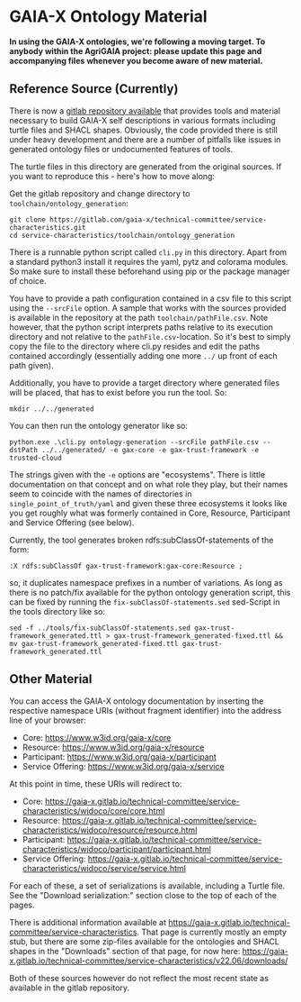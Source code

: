 <!--
SPDX-FileCopyrightText: 2024 University of Applied Sciences Osnabrück
SPDX-FileContributor: Andreas Schliebitz
SPDX-FileContributor: Henri Graf
SPDX-FileContributor: Jonas Tüpker
SPDX-FileContributor: Lukas Hesse
SPDX-FileContributor: Maik Fruhner
SPDX-FileContributor: Prof. Dr.-Ing. Heiko Tapken
SPDX-FileContributor: Tobias Wamhof

SPDX-License-Identifier: AGPL-3.0-or-later
-->

# GAIA-X Ontology Material

**In using the GAIA-X ontologies, we're following a moving target. To anybody within the AgriGAIA project: please update this page and accompanying files whenever you become aware of new material.**

## Reference Source (Currently)

There is now a [gitlab repository available](https://gitlab.com/gaia-x/technical-committee/service-characteristics/) that provides tools and material necessary to build GAIA-X self descriptions in various formats including turtle files and SHACL shapes. Obviously, the code provided there is still under heavy development and there are a number of pitfalls like issues in generated ontology files or undocumented features of tools.

The turtle files in this directory are generated from the original sources. If you want to reproduce this - here's how to move along:

Get the gitlab repository and change directory to `toolchain/ontology_generation`:

```
git clone https://gitlab.com/gaia-x/technical-committee/service-characteristics.git
cd service-characteristics/toolchain/ontology_generation
```

There is a runnable python script called `cli.py` in this directory. Apart from a standard python3 install it requires the yaml, pytz and colorama modules. So make sure to install these beforehand using pip or the package manager of choice.

You have to provide a path configuration contained in a csv file to this script using the `--srcFile` option. A sample that works with the sources provided is available in the repository at the path `toolchain/pathFile.csv`. Note however, that the python script interprets paths relative to its execution directory and not relative to the `pathFile.csv`-location. So it's best to simply copy the file to the directory where cli.py resides and edit the paths contained accordingly (essentially adding one more `../` up front of each path given).

Additionally, you have to provide a target directory where generated files will be placed, that has to exist before you run the tool. So:

```
mkdir ../../generated
```

You can then run the ontology generator like so:

```
python.exe .\cli.py ontology-generation --srcFile pathFile.csv --dstPath ../../generated/ -e gax-core -e gax-trust-framework -e trusted-cloud
```

The strings given with the `-e` options are "ecosystems". There is little documentation on that concept and on what role they play, but their names seem to coincide with the names of directories in `single_point_of_truth/yaml` and given these three ecosystems it looks like you get roughly what was formerly contained in Core, Resource, Participant and Service Offering (see below).

Currently, the tool generates broken rdfs:subClassOf-statements of the form:

```
:X rdfs:subClassOf gax-trust-framework:gax-core:Resource ;
```

so, it duplicates namespace prefixes in a number of variations. As long as there is no patch/fix available for the python ontology generation script, this can be fixed by running the `fix-subClassOf-statements.sed` sed-Script in the tools directory like so:

```
sed -f ../tools/fix-subClassOf-statements.sed gax-trust-framework_generated.ttl > gax-trust-framework_generated-fixed.ttl && mv gax-trust-framework_generated-fixed.ttl gax-trust-framework_generated.ttl
```

## Other Material

You can access the GAIA-X ontology documentation by inserting the respective namespace URIs (without fragment identifier) into the address line of your browser:

- Core: https://www.w3id.org/gaia-x/core
- Resource: https://www.w3id.org/gaia-x/resource
- Participant: https://www.w3id.org/gaia-x/participant
- Service Offering: https://www.w3id.org/gaia-x/service

At this point in time, these URIs will redirect to:

- Core: https://gaia-x.gitlab.io/technical-committee/service-characteristics/widoco/core/core.html
- Resource: https://gaia-x.gitlab.io/technical-committee/service-characteristics/widoco/resource/resource.html
- Participant: https://gaia-x.gitlab.io/technical-committee/service-characteristics/widoco/participant/participant.html
- Service Offering: https://gaia-x.gitlab.io/technical-committee/service-characteristics/widoco/service/service.html

For each of these, a set of serializations is available, including a Turtle file. See the "Download serialization:" section close to the top of each of the pages.

There is additional information available at https://gaia-x.gitlab.io/technical-committee/service-characteristics. That page is currently mostly an empty stub, but there are some zip-files available for the ontologies and SHACL shapes in the "Downloads" section of that page, for now here: https://gaia-x.gitlab.io/technical-committee/service-characteristics/v22.06/downloads/

Both of these sources however do not reflect the most recent state as available in the gitlab repository.
